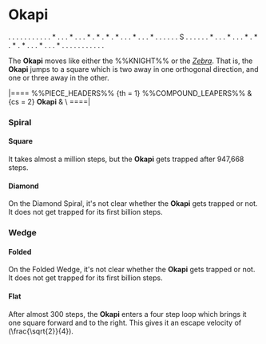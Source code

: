# Okapi

<div class = "movement">
. . . . . . . . .
. . * . . . * . .
. * . * . * . * .
. . * . . . * . .
. . . . S . . . .
. . * . . . * . .
. * . * . * . * .
. . * . . . * . .
. . . . . . . . .
</div>

The **Okapi** moves like either the %%KNIGHT%%
or the [*Zebra*](zebra.html). That is, the **Okapi** jumps to
a square which is two away in one orthogonal direction, and
one or three away in the other.

|====
%%PIECE_HEADERS%%
  {th = 1}  %%COMPOUND_LEAPERS%%
& {cs = 2}  **Okapi**
&           \\
====|

### Spiral

#### Square

It takes almost a million steps, but the **Okapi** gets trapped
after 947,668 steps.

#### Diamond

On the Diamond Spiral, it's not clear whether the **Okapi** gets
trapped or not. It does not get trapped for its first billion steps.

### Wedge

#### Folded

On the Folded Wedge, it's not clear whether the **Okapi** gets
trapped or not. It does not get trapped for its first billion steps.

#### Flat

After almost 300 steps, the **Okapi** enters a four step loop which
brings it one square forward and to the right. This gives it an
escape velocity of \(\frac{\sqrt{2}}{4}\).
